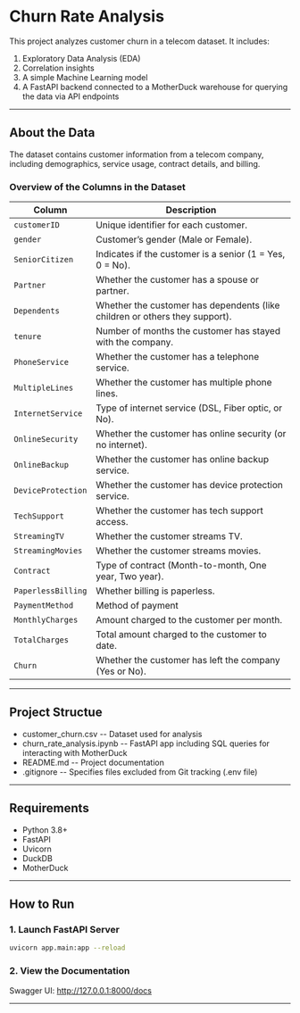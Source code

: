 # Churn Rate Analysis
This project analyzes customer churn in a telecom dataset. It includes:
 1. Exploratory Data Analysis (EDA)
 2. Correlation insights
 3. A simple Machine Learning model
 4. A FastAPI backend connected to a MotherDuck warehouse for querying the data via API endpoints
    
---

## About the Data
The dataset contains customer information from a telecom company, including demographics, service usage, contract details, and billing.

### Overview of the Columns in the Dataset
| Column             | Description                                                                 |
| ------------------ | --------------------------------------------------------------------------- |
| `customerID`       | Unique identifier for each customer.                                        |
| `gender`           | Customer’s gender (Male or Female).                                     |
| `SeniorCitizen`    | Indicates if the customer is a senior (1 = Yes, 0 = No).                    |
| `Partner`          | Whether the customer has a spouse or partner.                               |
| `Dependents`       | Whether the customer has dependents (like children or others they support). |
| `tenure`           | Number of months the customer has stayed with the company.                  |
| `PhoneService`     | Whether the customer has a telephone service.                               |
| `MultipleLines`    | Whether the customer has multiple phone lines.                              |
| `InternetService`  | Type of internet service (DSL, Fiber optic, or No).                   |
| `OnlineSecurity`   | Whether the customer has online security (or no internet).                  |
| `OnlineBackup`     | Whether the customer has online backup service.                             |
| `DeviceProtection` | Whether the customer has device protection service.                         |
| `TechSupport`      | Whether the customer has tech support access.                               |
| `StreamingTV`      | Whether the customer streams TV.                                            |
| `StreamingMovies`  | Whether the customer streams movies.                                        |
| `Contract`         | Type of contract (Month-to-month, One year, Two year).                |
| `PaperlessBilling` | Whether billing is paperless.                                               |
| `PaymentMethod`    | Method of payment                 |
| `MonthlyCharges`   | Amount charged to the customer per month.                                   |
| `TotalCharges`     | Total amount charged to the customer to date.                               |
| `Churn`            | Whether the customer has left the company (Yes or No).                  |

---

## Project Structue
- customer_churn.csv -- Dataset used for analysis
- churn_rate_analysis.ipynb -- FastAPI app including SQL queries for interacting with MotherDuck
- README.md -- Project documentation
- .gitignore -- Specifies files excluded from Git tracking (.env file)

---

## Requirements

- Python 3.8+
- FastAPI
- Uvicorn
- DuckDB
- MotherDuck

---

## How to Run 
### 1. Launch FastAPI Server
 ```bash
uvicorn app.main:app --reload 
```
### 2. View the Documentation
Swagger UI: http://127.0.0.1:8000/docs

---

